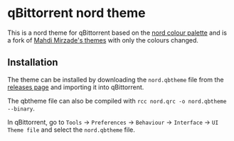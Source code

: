 # qBittorrent nord theme

This is a nord theme for qBittorrent based on the [nord colour palette](https://www.nordtheme.com/) and is a fork of [Mahdi Mirzade's themes](https://github.com/mahdimirzade/qbittorrent) with only the colours changed.

## Installation

The theme can be installed by downloading the `nord.qbtheme` file from the [releases page](https://github.com/booth-w/qbittorrent-nord-theme/releases) and importing it into qBittorrent.

The qbtheme file can also be compiled with `rcc nord.qrc -o nord.qbtheme --binary`.

In qBittorrent, go to `Tools` -> `Preferences` -> `Behaviour` -> `Interface` -> `UI Theme file` and select the `nord.qbtheme` file.
